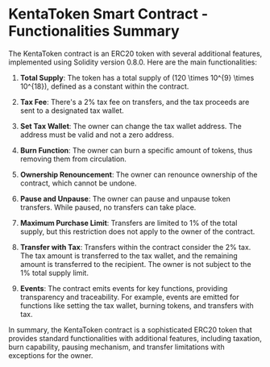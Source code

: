 # KentaToken Smart Contract - Functionalities Summary

The KentaToken contract is an ERC20 token with several additional features, implemented using Solidity version 0.8.0. Here are the main functionalities:

1. **Total Supply**: The token has a total supply of \(120 \times 10^{9} \times 10^{18}\), defined as a constant within the contract.

2. **Tax Fee**: There's a 2% tax fee on transfers, and the tax proceeds are sent to a designated tax wallet.

3. **Set Tax Wallet**: The owner can change the tax wallet address. The address must be valid and not a zero address.

4. **Burn Function**: The owner can burn a specific amount of tokens, thus removing them from circulation.

5. **Ownership Renouncement**: The owner can renounce ownership of the contract, which cannot be undone.

6. **Pause and Unpause**: The owner can pause and unpause token transfers. While paused, no transfers can take place.

7. **Maximum Purchase Limit**: Transfers are limited to 1% of the total supply, but this restriction does not apply to the owner of the contract.

8. **Transfer with Tax**: Transfers within the contract consider the 2% tax. The tax amount is transferred to the tax wallet, and the remaining amount is transferred to the recipient. The owner is not subject to the 1% total supply limit.

9. **Events**: The contract emits events for key functions, providing transparency and traceability. For example, events are emitted for functions like setting the tax wallet, burning tokens, and transfers with tax.

In summary, the KentaToken contract is a sophisticated ERC20 token that provides standard functionalities with additional features, including taxation, burn capability, pausing mechanism, and transfer limitations with exceptions for the owner.
